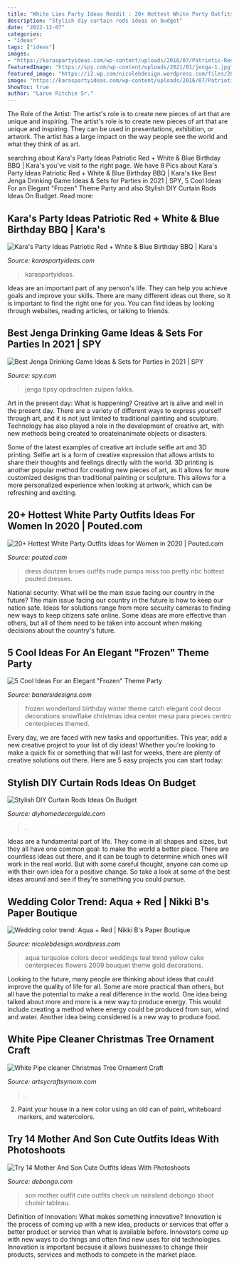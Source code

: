 ```yaml
---
title: "White Lies Party Ideas Reddit : 20+ Hottest White Party Outfits Ideas For Women In 2020"
description: "Stylish diy curtain rods ideas on budget"
date: "2022-12-07"
categories:
- "ideas"
tags: ["ideas"]
images:
- "https://karaspartyideas.com/wp-content/uploads/2016/07/Patriotic-Red-White-Blue-Birthday-BBQ-via-Karas-Party-Ideas-KarasPartyIdeas.com20-683x1024.jpeg"
featuredImage: "https://spy.com/wp-content/uploads/2021/01/jenga-1.jpg?w=1000&amp;h=750&amp;crop=1"
featured_image: "https://i2.wp.com/nicolebdesign.wordpress.com/files/2009/06/aquaandred_2.jpg"
image: "https://karaspartyideas.com/wp-content/uploads/2016/07/Patriotic-Red-White-Blue-Birthday-BBQ-via-Karas-Party-Ideas-KarasPartyIdeas.com20-683x1024.jpeg"
ShowToc: true
author: "Larue Ritchie Sr."
---
```



The Role of the Artist: The artist's role is to create new pieces of art that are unique and inspiring.
The artist's role is to create new pieces of art that are unique and inspiring. They can be used in presentations, exhibition, or artwork. The artist has a large impact on the way people see the world and what they think of as art.

	

		
searching about Kara&#039;s Party Ideas Patriotic Red + White &amp; Blue Birthday BBQ | Kara&#039;s you've visit to the right page. We have 8 Pics about Kara&#039;s Party Ideas Patriotic Red + White &amp; Blue Birthday BBQ | Kara&#039;s like Best Jenga Drinking Game Ideas &amp; Sets for Parties in 2021 | SPY, 5 Cool Ideas For an Elegant &quot;Frozen&quot; Theme Party and also Stylish DIY Curtain Rods Ideas On Budget. Read more:
		
    
## Kara&#039;s Party Ideas Patriotic Red + White &amp; Blue Birthday BBQ | Kara&#039;s

<img loading=lazy src="https://karaspartyideas.com/wp-content/uploads/2016/07/Patriotic-Red-White-Blue-Birthday-BBQ-via-Karas-Party-Ideas-KarasPartyIdeas.com20-683x1024.jpeg" onerror="this.onerror=null;this.src='https://tse3.mm.bing.net/th?id=OIP.q-PWbVp3NK1RM4sotCCPagHaLG&amp;pid=15.1';" alt="Kara&#039;s Party Ideas Patriotic Red + White &amp; Blue Birthday BBQ | Kara&#039;s">

_Source: karaspartyideas.com_

>karaspartyideas. 

	

Ideas are an important part of any person's life. They can help you achieve goals and improve your skills. There are many different ideas out there, so it is important to find the right one for you. You can find ideas by looking through websites, reading articles, or talking to friends.

    
## Best Jenga Drinking Game Ideas &amp; Sets For Parties In 2021 | SPY

<img loading=lazy src="https://spy.com/wp-content/uploads/2021/01/jenga-1.jpg?w=1000&amp;h=750&amp;crop=1" onerror="this.onerror=null;this.src='https://tse2.mm.bing.net/th?id=OIP.qW0CxthMzAEx9FSdYlaS2wHaFj&amp;pid=15.1';" alt="Best Jenga Drinking Game Ideas &amp; Sets for Parties in 2021 | SPY">

_Source: spy.com_

>jenga tipsy opdrachten zuipen fakka. 

	

Art in the present day: What is happening?
Creative art is alive and well in the present day. There are a variety of different ways to express yourself through art, and it is not just limited to traditional painting and sculpture. Technology has also played a role in the development of creative art, with new methods being created to createinanimate objects or disasters. 

Some of the latest examples of creative art include selfie art and 3D printing. Selfie art is a form of creative expression that allows artists to share their thoughts and feelings directly with the world. 3D printing is another popular method for creating new pieces of art, as it allows for more customized designs than traditional painting or sculpture. This allows for a more personalized experience when looking at artwork, which can be refreshing and exciting.

    
## 20+ Hottest White Party Outfits Ideas For Women In 2020 | Pouted.com

<img loading=lazy src="https://www.pouted.com/wp-content/uploads/2016/12/Long-Dresses3.jpg" onerror="this.onerror=null;this.src='https://tse4.mm.bing.net/th?id=OIP.MUSFE0gzMjtSu8T0EkjWJwHaLH&amp;pid=15.1';" alt="20+ Hottest White Party Outfits Ideas for Women in 2020 | Pouted.com">

_Source: pouted.com_

>dress doutzen kroes outfits nude pumps miss too pretty nbc hottest pouted dresses. 

	

National security: What will be the main issue facing our country in the future?
The main issue facing our country in the future is how to keep our nation safe. Ideas for solutions range from more security cameras to finding new ways to keep citizens safe online. Some ideas are more effective than others, but all of them need to be taken into account when making decisions about the country's future.

    
## 5 Cool Ideas For An Elegant &quot;Frozen&quot; Theme Party

<img loading=lazy src="https://www.banarsidesigns.com/wp-content/uploads/2014/11/frozen-color-scheme.jpg" onerror="this.onerror=null;this.src='https://tse2.mm.bing.net/th?id=OIP.fna6aB0rPe1-ymSvO1OmggHaLA&amp;pid=15.1';" alt="5 Cool Ideas For an Elegant &quot;Frozen&quot; Theme Party">

_Source: banarsidesigns.com_

>frozen wonderland birthday winter theme catch elegant cool decor decorations snowflake christmas idea center mesa para pieces centro centerpieces themed. 

	

Every day, we are faced with new tasks and opportunities. This year, add a new creative project to your list of diy ideas! Whether you're looking to make a quick fix or something that will last for weeks, there are plenty of creative solutions out there. Here are 5 easy projects you can start today: 

    
## Stylish DIY Curtain Rods Ideas On Budget

<img loading=lazy src="https://diyhomedecorguide.com/wp-content/uploads/2014/12/Branch-White-Curtain-Rod.jpg" onerror="this.onerror=null;this.src='https://tse2.mm.bing.net/th?id=OIP.snZNde9ASpquxUSc9Tv3uwHaFj&amp;pid=15.1';" alt="Stylish DIY Curtain Rods Ideas On Budget">

_Source: diyhomedecorguide.com_

>. 

	

Ideas are a fundamental part of life. They come in all shapes and sizes, but they all have one common goal: to make the world a better place. There are countless ideas out there, and it can be tough to determine which ones will work in the real world. But with some careful thought, anyone can come up with their own idea for a positive change. So take a look at some of the best ideas around and see if they're something you could pursue.

    
## Wedding Color Trend: Aqua + Red | Nikki B&#039;s Paper Boutique

<img loading=lazy src="https://i2.wp.com/nicolebdesign.wordpress.com/files/2009/06/aquaandred_2.jpg" onerror="this.onerror=null;this.src='https://tse1.mm.bing.net/th?id=OIP.yqSmD6TI02vwL76KwIaF9AHaJ_&amp;pid=15.1';" alt="Wedding color trend: Aqua + Red | Nikki B&#039;s Paper Boutique">

_Source: nicolebdesign.wordpress.com_

>aqua turquoise colors decor weddings teal trend yellow cake centerpieces flowers 2009 bouquet theme gold decorations. 

	

Looking to the future, many people are thinking about ideas that could improve the quality of life for all. Some are more practical than others, but all have the potential to make a real difference in the world. One idea being talked about more and more is a new way to produce energy. This would include creating a method where energy could be produced from sun, wind and water. Another idea being considered is a new way to produce food.

    
## White Pipe Cleaner Christmas Tree Ornament Craft

<img loading=lazy src="https://i2.wp.com/artsycraftsymom.com/content/uploads/2018/12/White-Pipecleaner-Tree-Ornament-Craft-1.jpg?fit=1020%2C680&amp;ssl=1" onerror="this.onerror=null;this.src='https://tse4.mm.bing.net/th?id=OIP.labFU7Lgpe4_JCHjeNgCpAHaE8&amp;pid=15.1';" alt="White Pipe cleaner Christmas Tree Ornament Craft">

_Source: artsycraftsymom.com_

>. 

	

2. Paint your house in a new color using an old can of paint, whiteboard markers, and watercolors.

    
## Try 14 Mother And Son Cute Outfits Ideas With Photoshoots

<img loading=lazy src="https://www.debongo.com/wp-content/uploads/2016/04/Cute-Mother-Son-Outfit-Ideas-8.jpg" onerror="this.onerror=null;this.src='https://tse4.mm.bing.net/th?id=OIP.E573ezysAppYb99crcD2GwHaHa&amp;pid=15.1';" alt="Try 14 Mother And Son Cute Outfits Ideas With Photoshoots">

_Source: debongo.com_

>son mother outfit cute outfits check un nairaland debongo shoot choisir tableau. 

	

Definition of Innovation: What makes something innovative?
Innovation is the process of coming up with a new idea, products or services that offer a better product or service than what is available before. Innovators come up with new ways to do things and often find new uses for old technologies. Innovation is important because it allows businesses to change their products, services and methods to compete in the market place.

